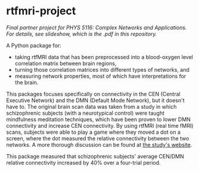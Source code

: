 # rtfmri-project

_Final partner project for PHYS 5116: Complex Networks and Applications. For details, see slideshow, which is the .pdf in this repository._

A Python package for: 
- taking rtfMRI data that has been preprocessed into a blood-oxygen level correlation matrix between brain regions,
- turning those correlation matrices into different types of networks, and
- measuring network properties, most of which have interpretations for the brain.

This packages focuses specifically on connectivity in the CEN (Central Executive Network) and the DMN (Default Mode Network), but it doesn't have to. The original brain scan data was taken from a study in which schizophrenic subjects (with a neurotypical control) were taught mindfulness meditation techniques, which have been proven to lower DMN connectivity and increase CEN connectivity. By using rtfMRI (real time fMRI) scans, subjects were able to play a game where they moved a dot on a screen, where the dot measured the relative connectivity between the two networks. A more thorough discussion can be found at [the study's website](https://cos.northeastern.edu/whitfield-gabrieli/projects/real-time-fmri-neurofeedback/).

This package measured that schizophrenic subjects' average CEN/DMN relative connectivity increased by 40% over a four-trial period.
